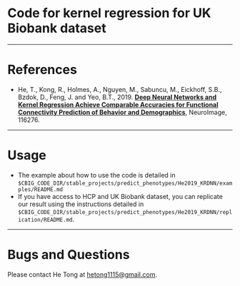 # Code for kernel regression for UK Biobank dataset

----

References
==========
+ He, T., Kong, R., Holmes, A., Nguyen, M., Sabuncu, M., Eickhoff, S.B., Bzdok, D., Feng, J. and Yeo, B.T., 2019. [**Deep Neural Networks and Kernel Regression Achieve Comparable Accuracies for Functional Connectivity Prediction of Behavior and Demographics**](https://doi.org/10.1016/j.neuroimage.2019.116276), NeuroImage, 116276.

----

Usage
==========

- The example about how to use the code is detailed in `$CBIG_CODE_DIR/stable_projects/predict_phenotypes/He2019_KRDNN/examples/README.md`
- If you have access to HCP and UK Biobank dataset, you can replicate our result using the instructions detailed in `$CBIG_CODE_DIR/stable_projects/predict_phenotypes/He2019_KRDNN/replication/README.md`.

----

Bugs and Questions
====
Please contact He Tong at hetong1115@gmail.com.